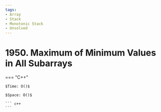 ```yaml
---
tags:
- Array
- Stack
- Monotonic Stack
- Unsolved
---
```



# 1950. Maximum of Minimum Values in All Subarrays

=== "C++"

    $Time: O()$

    $Space: O()$

    ``` c++
    ```